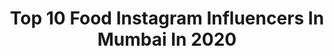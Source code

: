 ---
title: Top 10 Food Instagram Influencers In Mumbai In 2020
description: >-
  Find top food Instagram influencers in Mumbai in 2020. Most popular hashtags: #food #mumbaifoodie #mumbai #foodie.
platform: Instagram
hits: 1075
text_top: Analyze the best Instagram influencers on inBeat.
text_bottom: Our search engine has 1075 Instagram influencers like this in Mumbai, India for you to collaborate.
profiles:
  - username: "_foodride_"
    fullname: >-
      |Akanksha|
    bio: >-
      |a foodie who loves eating & cooking | |I get way too much happiness from food | Mumbai based📍 📸Tag or use#_foodride_ to get featured ↘️DM for collab
    location: "India"
    followers: 4143
    engagement: 1541
    commentsToLikes: 0.354200
    id: ck9hbkbvlh7qk0j78qlaiw4fo
    verified: false
    hashtags: "#desserts, #likesforlike, #pasta, #delhigram"
  - username: "foodforthought06"
    fullname: >-
      FoodForThought
    bio: >-
      Vignesh Iyer Food - Travel- Lifestyle Photography Zomato Connoisseur LBB Insider Let food be thy medicine and medicine be thy food. Mumbai | Ahmedabad
    location: "India"
    followers: 5274
    engagement: 1042
    commentsToLikes: 0.023105
    id: ck1376zw0a3rl0i19q7otla8j
    verified: false
    hashtags: "#bkc, #dombivli, #bandra, #curlytales"
  - username: "alishachopra1"
    fullname: >-
      Alisha Chopra
    bio: >-
      Freelance Actor & Theatre Artist That clumsy girl finding happiness in little things Exploring the human soul through 🎬|🎭 📍In quarantine🏡
    location: "India"
    followers: 26411
    engagement: 2105
    commentsToLikes: 0.013927
    id: ck8t3wa2w4q0c0j78cal0fhok
    verified: false
    hashtags: "#selfportrait, #alishachopra, #reel, #picture"
  - username: "cruncheesyy"
    fullname: >-
      Aastha //Cruncheesyy
    bio: >-
      Cheesy food and crazy places attract me! 😋 Zomato lvl 11🥰 📍Mumbai. 🔻Dm for invites,collabs,reviews🔺 DO NOT REPOST WITHOUT DM.
    location: "India"
    followers: 6138
    engagement: 543
    commentsToLikes: 0.157383
    id: ck8t9yehopsvc0j78rd4lnhz2
    verified: false
    hashtags: "#foodphotography, #mumbai, #foodiesofmumbai, #mumbaifoodco"
  - username: "thefoodies_souls"
    fullname: >-
      Rajat Goyal
    bio: >-
      - Food Explorer - 🍕 21 Din Mein Weight Double 🏋️ Sunam #Chandigarh #Punjab 📍 Dm/Email For Business Enquiries 📧 rajatgoel598@gmail.com @rjtgoyal
    location: "India"
    followers: 47395
    engagement: 143
    commentsToLikes: 0.146362
    id: ckaov2xc62wcj0i78gbwqepfy
    verified: false
    hashtags: "#grubzone, #foodtalkindia, #mumbai, #foodindia"
  - username: "wheresthyfood"
    fullname: >-
      WTF(WheresThyFood)| Navimumbai
    bio: >-
      FOOD/LIFESTYLE/PRODUCT/BEAUTY/MARKETING&PR . Tag us @wheresthyfood or use #wheresthyfood 😁☺ . Mumbai-#Navimumbai-Pune Product & Restaurant Reviewer
    location: "India"
    followers: 19044
    engagement: 349
    commentsToLikes: 0.046864
    id: ck136csyd5uro0i19hy3i6cgg
    verified: false
    hashtags: "#summer, #ganapati, #vashi, #foodie"
  - username: "foodiee_kudi"
    fullname: >-
      FoodieeKudi
    bio: >-
      Owned by: @eat_dance_relax @tirtha_photography Food is love,food is life..!! Tag @foodiee_kudi to get featured DM for paid invite/collab Zomato
    location: "India"
    followers: 13045
    engagement: 432
    commentsToLikes: 0.050570
    id: ck15q52q614z60i19ci90n9ik
    verified: false
    hashtags: "#foodie, #foods, #indianfoodie, #foodiliciousmumbai"
  - username: "street_food_chandigarh"
    fullname: >-
      Street Food Chandigarh
    bio: >-
      🕵️‍♂️ Manpreet & Mohit ✨Food | Lifestyle | Travel ✨Chandigarh | Panj-ab ❤️ 📍#chandigarhfood #streetfood
    location: "India"
    followers: 74178
    engagement: 283
    commentsToLikes: 0.023421
    id: ck8wfw93xgcu10j78kja83vz9
    verified: false
    hashtags: "#streetfoodchandigarh, #the, #mumbaieats, #yummy"
  - username: "foodies_on_street"
    fullname: >-
      Foodies On Street-Food Blogger
    bio: >-
      🌍Reaching Every #Delicious #Food In Town🌍 🚦#Street Se #Feed Tak📷 📋#Feed Se #Google Tak🌎 📩DM For Promotion📩 👇 NEW POST 👇
    location: "India"
    followers: 8144
    engagement: 277
    commentsToLikes: 0.330317
    id: ckf5nhah0y9im0j233f8gyndi
    verified: false
    hashtags: "#chicken, #foodiesforlife, #india, #foodiesofmumbai"
  - username: "zaika_india_taste"
    fullname: >-
      Zaika India ©️
    bio: >-
      👨‍🍳🄰🄱🄷🄸🄽🄰🅅 🅂🄸🄽🄶🄷 📍 #agra / #usa🇺🇸 #productreviewer #foodblogger #recipedeveloper 📸 #youtuber Use👉 #zaika_india_taste #donotwastefood
    location: "India"
    followers: 18337
    engagement: 704
    commentsToLikes: 0.346215
    id: ck6uewnysti4t0j710khm6nww
    verified: false
    hashtags: "#healthyfood, #zaika, #foodpresentation, #instafood"
---